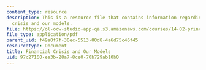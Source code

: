 ```yaml
---
content_type: resource
description: This is a resource file that contains information regarding financial
  crisis and our models.
file: https://ol-ocw-studio-app-qa.s3.amazonaws.com/courses/14-02-principles-of-macroeconomics-spring-2014/97c27160ea3b28a78ce070b729ab10b0_MIT14_02S14_finanic_crisis.pdf
file_type: application/pdf
parent_uid: f49a0f7f-30ec-5513-00d8-4a6d75c46f45
resourcetype: Document
title: Financial Crisis and Our Models
uid: 97c27160-ea3b-28a7-8ce0-70b729ab10b0
---
```

